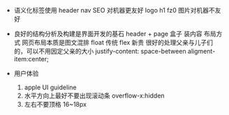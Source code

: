 - 语义化标签使用
  header nav SEO 对机器更友好
  logo h1 fz0 图片对机器不友好

- 良好的结构分析及构建是界面开发的基石
header + page
盒子 装内容
布局方式
网页布局本质是图文混排
float 传统
flex 新贵
    很好的处理父亲与儿子们的，可以不用因定父亲的大小
    justify-content: space-between
    aligment-item:center;

- 用户体验
    1. apple UI guideline
    2. 水平方向上最好不要出现滚动条
    overflow-x:hidden
    3. 左右不要顶格 16~18px 